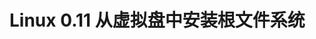 Linux 0.11 从虚拟盘中安装根文件系统
================================================================================
